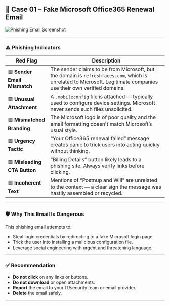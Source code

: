 ## 📧 Case 01 – Fake Microsoft Office365 Renewal Email

![Phishing Email Screenshot](Case%2001/Case1.png)

---

### ⚠️ Phishing Indicators

| Red Flag | Description |
|----------|-------------|
| 🟥 **Sender Email Mismatch** | The sender claims to be from Microsoft, but the domain is `refreshfaces.com`, which is unrelated to Microsoft. Legitimate companies use their own verified domains. |
| 🟥 **Unusual Attachment** | A `.mobileconfig` file is attached — typically used to configure device settings. Microsoft never sends such files unsolicited. |
| 🟥 **Mismatched Branding** | The Microsoft logo is of poor quality and the email formatting doesn't match Microsoft’s usual style. |
| 🟥 **Urgency Tactic** | “Your Office365 renewal failed” message creates panic to trick users into acting quickly without thinking. |
| 🟥 **Misleading CTA Button** | “Billing Details” button likely leads to a phishing site. Always verify links before clicking. |
| 🟥 **Incoherent Text** | Mentions of “Postnup and Will” are unrelated to the context — a clear sign the message was hastily assembled or recycled. |

---

### 🛡️ Why This Email Is Dangerous

This phishing email attempts to:
- Steal login credentials by redirecting to a fake Microsoft login page.
- Trick the user into installing a malicious configuration file.
- Leverage social engineering with urgent and threatening language.

---

### ✅ Recommendation

- **Do not click** on any links or buttons.
- **Do not download** or open attachments.
- **Report** the email to your IT/security team or email provider.
- **Delete** the email safely.

---
